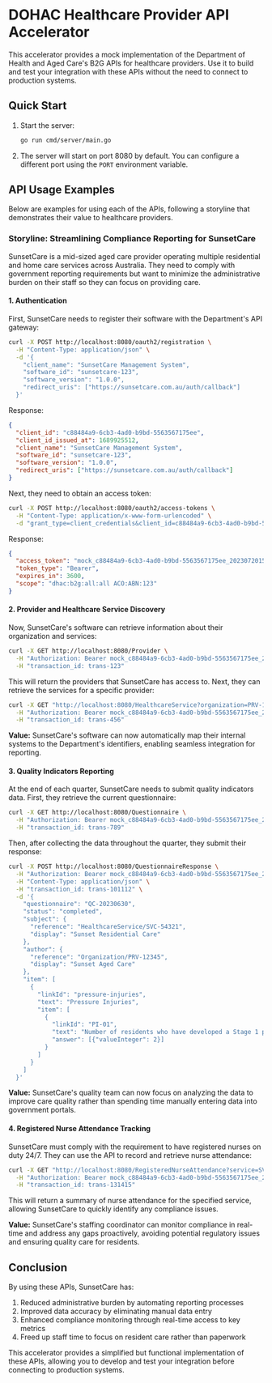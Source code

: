 # DOHAC Healthcare Provider API Accelerator

This accelerator provides a mock implementation of the Department of Health and Aged Care's B2G APIs for healthcare providers. Use it to build and test your integration with these APIs without the need to connect to production systems.

## Quick Start

1. Start the server:
   ```bash
   go run cmd/server/main.go
   ```

2. The server will start on port 8080 by default. You can configure a different port using the `PORT` environment variable.

## API Usage Examples

Below are examples for using each of the APIs, following a storyline that demonstrates their value to healthcare providers.

### Storyline: Streamlining Compliance Reporting for SunsetCare

SunsetCare is a mid-sized aged care provider operating multiple residential and home care services across Australia. They need to comply with government reporting requirements but want to minimize the administrative burden on their staff so they can focus on providing care.

#### 1. Authentication

First, SunsetCare needs to register their software with the Department's API gateway:

```bash
curl -X POST http://localhost:8080/oauth2/registration \
  -H "Content-Type: application/json" \
  -d '{
    "client_name": "SunsetCare Management System",
    "software_id": "sunsetcare-123",
    "software_version": "1.0.0",
    "redirect_uris": ["https://sunsetcare.com.au/auth/callback"]
  }'
```

Response:
```json
{
  "client_id": "c88484a9-6cb3-4ad0-b9bd-5563567175ee",
  "client_id_issued_at": 1689925512,
  "client_name": "SunsetCare Management System",
  "software_id": "sunsetcare-123",
  "software_version": "1.0.0",
  "redirect_uris": ["https://sunsetcare.com.au/auth/callback"]
}
```

Next, they need to obtain an access token:

```bash
curl -X POST http://localhost:8080/oauth2/access-tokens \
  -H "Content-Type: application/x-www-form-urlencoded" \
  -d "grant_type=client_credentials&client_id=c88484a9-6cb3-4ad0-b9bd-5563567175ee&client_secret=your-secret&scope=dhac:b2g:all:all ACO:ABN:123"
```

Response:
```json
{
  "access_token": "mock_c88484a9-6cb3-4ad0-b9bd-5563567175ee_20230720151152",
  "token_type": "Bearer",
  "expires_in": 3600,
  "scope": "dhac:b2g:all:all ACO:ABN:123"
}
```

#### 2. Provider and Healthcare Service Discovery

Now, SunsetCare's software can retrieve information about their organization and services:

```bash
curl -X GET http://localhost:8080/Provider \
  -H "Authorization: Bearer mock_c88484a9-6cb3-4ad0-b9bd-5563567175ee_20230720151152" \
  -H "transaction_id: trans-123"
```

This will return the providers that SunsetCare has access to. Next, they can retrieve the services for a specific provider:

```bash
curl -X GET "http://localhost:8080/HealthcareService?organization=PRV-12345" \
  -H "Authorization: Bearer mock_c88484a9-6cb3-4ad0-b9bd-5563567175ee_20230720151152" \
  -H "transaction_id: trans-456"
```

**Value:** SunsetCare's software can now automatically map their internal systems to the Department's identifiers, enabling seamless integration for reporting.

#### 3. Quality Indicators Reporting

At the end of each quarter, SunsetCare needs to submit quality indicators data. First, they retrieve the current questionnaire:

```bash
curl -X GET http://localhost:8080/Questionnaire \
  -H "Authorization: Bearer mock_c88484a9-6cb3-4ad0-b9bd-5563567175ee_20230720151152" \
  -H "transaction_id: trans-789"
```

Then, after collecting the data throughout the quarter, they submit their response:

```bash
curl -X POST http://localhost:8080/QuestionnaireResponse \
  -H "Authorization: Bearer mock_c88484a9-6cb3-4ad0-b9bd-5563567175ee_20230720151152" \
  -H "Content-Type: application/json" \
  -H "transaction_id: trans-101112" \
  -d '{
    "questionnaire": "QC-20230630",
    "status": "completed",
    "subject": {
      "reference": "HealthcareService/SVC-54321",
      "display": "Sunset Residential Care"
    },
    "author": {
      "reference": "Organization/PRV-12345",
      "display": "Sunset Aged Care"
    },
    "item": [
      {
        "linkId": "pressure-injuries",
        "text": "Pressure Injuries",
        "item": [
          {
            "linkId": "PI-01",
            "text": "Number of residents who have developed a Stage 1 pressure injury during the quarter",
            "answer": [{"valueInteger": 2}]
          }
        ]
      }
    ]
  }'
```

**Value:** SunsetCare's quality team can now focus on analyzing the data to improve care quality rather than spending time manually entering data into government portals.

#### 4. Registered Nurse Attendance Tracking

SunsetCare must comply with the requirement to have registered nurses on duty 24/7. They can use the API to record and retrieve nurse attendance:

```bash
curl -X GET "http://localhost:8080/RegisteredNurseAttendance?service=SVC-54321&summary=true" \
  -H "Authorization: Bearer mock_c88484a9-6cb3-4ad0-b9bd-5563567175ee_20230720151152" \
  -H "transaction_id: trans-131415"
```

This will return a summary of nurse attendance for the specified service, allowing SunsetCare to quickly identify any compliance issues.

**Value:** SunsetCare's staffing coordinator can monitor compliance in real-time and address any gaps proactively, avoiding potential regulatory issues and ensuring quality care for residents.

## Conclusion

By using these APIs, SunsetCare has:

1. Reduced administrative burden by automating reporting processes
2. Improved data accuracy by eliminating manual data entry
3. Enhanced compliance monitoring through real-time access to key metrics
4. Freed up staff time to focus on resident care rather than paperwork

This accelerator provides a simplified but functional implementation of these APIs, allowing you to develop and test your integration before connecting to production systems.